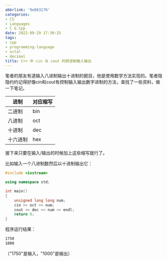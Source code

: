 ```yaml
---
abbrlink: '9e863176'
categories:
- CS
- Languages
- C & Cpp
date: 2022-09-29 17:30:25
tags:
- cpp
- programming-language
- octal
- decimal
title: C++ 中 cin 与 cout 的转进制输入输出
---
```


笔者的朋友有道输入八进制输出十进制的题目，他是使用数学方法实现的。笔者隐隐约约记得好像cin和cout有控制输入输出数字进制的方法，查找了一些资料，做一下笔记。
<!--more-->

| 进制     | 对应缩写 |
| -------- | -------- |
| 二进制   | bin      |
| 八进制   | oct      |
| 十进制   | dec      |
| 十六进制 | hex      |

接下来只要在输入/输出的时候加上这些缩写就行了。

比如输入一个八进制数然后以十进制输出它：

```c++
#include <iostream>

using namespace std;

int main()
{
    unsigned long long num;
    cin >> oct >> num;
    cout << dec << num << endl;
    return 0;
}
```

程序运行结果：

```bash
1750
1000
```

（"1750"是输入，"1000"是输出）
